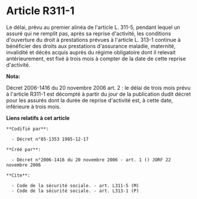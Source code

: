 # Article R311-1

Le délai, prévu au premier alinéa de l'article L. 311-5, pendant lequel un assuré qui ne remplit pas, après sa reprise
d'activité, les conditions d'ouverture du droit à prestations prévues à l'article L. 313-1 continue à bénéficier des droits
aux prestations d'assurance maladie, maternité, invalidité et décès acquis auprès du régime obligatoire dont il relevait
antérieurement, est fixé à trois mois à compter de la date de cette reprise d'activité.

**Nota:**

Décret 2006-1416 du 20 novembre 2006 art. 2 : le délai de trois mois prévu à l'article R311-1 est décompté à partir du jour
de la publication dudit décret pour les assurés dont la durée de reprise d'activité est, à cette date, inférieure à trois
mois.

**Liens relatifs à cet article**

	**Codifié par**:

	  - Décret n°85-1353 1985-12-17

	**Créé par**:

	  - Décret n°2006-1416 du 20 novembre 2006 - art. 1 () JORF 22 novembre 2006

	**Cite**:

	  - Code de la sécurité sociale. - art. L311-5 (M)
	  - Code de la sécurité sociale. - art. L313-1 (P)
